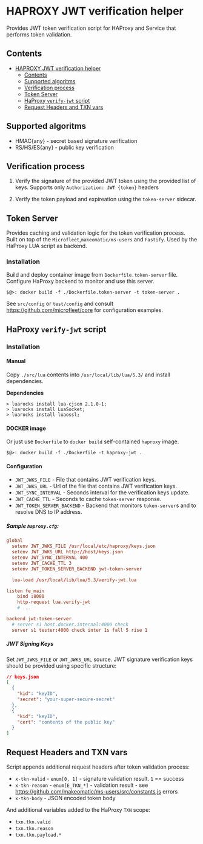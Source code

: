 # HAPROXY JWT verification helper

Provides JWT token verification script for HAProxy and Service that performs token validation.

## Contents

<!-- @import "[TOC]" {cmd="toc" depthFrom=1 depthTo=2 orderedList=false} -->

<!-- code_chunk_output -->

- [HAPROXY JWT verification helper](#haproxy-jwt-verification-helper)
  - [Contents](#contents)
  - [Supported algoritms](#supported-algoritms)
  - [Verification process](#verification-process)
  - [Token Server](#token-server)
  - [HaProxy `verify-jwt` script](#haproxy-verify-jwt-script)
  - [Request Headers and TXN vars](#request-headers-and-txn-vars)

<!-- /code_chunk_output -->

## Supported algoritms

* HMAC{any} - secret based signature verification
* RS/HS/ES{any} - public key verification

## Verification process

1. Verify the signature of the provided JWT token using the provided list of keys. Supports only `Authorization: JWT {token}` headers

2. Verify the token payload and expireation using the `token-server` sidecar.

## Token Server

Provides caching and validation logic for the token verification process.
Built on top of the `Microfleet`,`makeomatic/ms-users` and `Fastify`.
Used by the HaProxy LUA script as backend.

### Installation

Build and deploy container image from `Dockerfile.token-server` file.
Configure HaProxy backend to monitor and use this server.

```shell 
$@>: docker build -f ./Dockerfile.token-server -t token-server .
```

See `src/config` or `test/config` and consult https://github.com/microfleet/core for configuration examples.

## HaProxy `verify-jwt` script

### Installation

#### Manual
Copy `./src/lua` contents into `/usr/local/lib/lua/5.3/` and install dependencies.

**Dependencies**

```shell
> luarocks install lua-cjson 2.1.0-1;
> luarocks install LuaSocket;
> luarocks install luaossl;
```

#### DOCKER image

Or just use `Dockerfile` to `docker build` self-contained `haproxy` image.

```shell 
$@>: docker build -f ./Dockerfile -t haproxy-jwt .
```

#### Configuration

* `JWT_JWKS_FILE` - File that contains JWT verification keys.
* `JWT_JWKS_URL` - Url of the file that contains JWT verification keys.
* `JWT_SYNC_INTERVAL` - Seconds interval for the verification keys update.
* `JWT_CACHE_TTL` - Seconds to cache `token-server` response.
* `JWT_TOKEN_SERVER_BACKEND` - Backend that monitors `token-server`s and to resolve DNS to IP address.

##### Sample `haproxy.cfg`:

```conf
global
  setenv JWT_JWKS_FILE /usr/local/etc/haproxy/keys.json
  setenv JWT_JWKS_URL http://host/keys.json
  setenv JWT_SYNC_INTERVAL 400
  setenv JWT_CACHE_TTL 3
  setenv JWT_TOKEN_SERVER_BACKEND jwt-token-server

  lua-load /usr/local/lib/lua/5.3/verify-jwt.lua

listen fe_main
    bind :8080
    http-request lua.verify-jwt
    # ...

backend jwt-token-server
  # server s1 host.docker.internal:4000 check
  server s1 tester:4000 check inter 1s fall 5 rise 1

```

##### JWT Signing Keys

Set `JWT_JWKS_FILE` or `JWT_JWKS_URL` source. JWT signature verification keys should be provided using specific structure:

```json
// keys.json
[
  {
    "kid": "keyID",
    "secret": "your-super-secure-secret" 
  },
  {
    "kid": "keyID",
    "cert": "contents of the public key" 
  }
]
```

## Request Headers and TXN vars

Script appends additional request headers after token validation process:

* `x-tkn-valid` - `enum[0, 1]` - signature validation result. `1` == success
* `x-tkn-reason` - `enum[E_TKN_*]` - validation result - see https://github.com/makeomatic/ms-users/src/constants.js errors
* `x-tkn-body` - JSON encoded token body

And additional variables added to the HaProxy `TXN` scope:

* `txn.tkn.valid`
* `txn.tkn.reason`
* `txn.tkn.payload.*`
